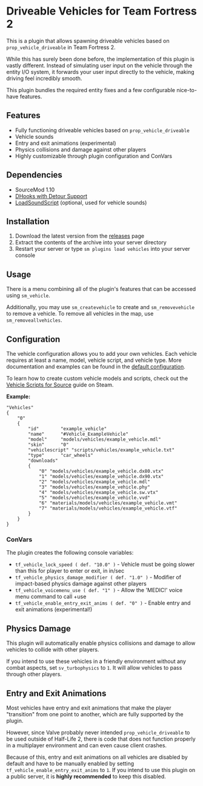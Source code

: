 # Driveable Vehicles for Team Fortress 2

This is a plugin that allows spawning driveable vehicles based on `prop_vehicle_driveable` in Team Fortress 2.

While this has surely been done before, the implementation of this plugin is vastly different. Instead of simulating
user input on the vehicle through the entity I/O system, it forwards your user input directly to the vehicle, making
driving feel incredibly smooth.

This plugin bundles the required entity fixes and a few configurable nice-to-have features.

## Features

* Fully functioning driveable vehicles based on `prop_vehicle_driveable`
* Vehicle sounds
* Entry and exit animations (experimental)
* Physics collisions and damage against other players
* Highly customizable through plugin configuration and ConVars

## Dependencies

* SourceMod 1.10
* [DHooks with Detour Support](https://github.com/peace-maker/DHooks2)
* [LoadSoundScript](https://github.com/haxtonsale/LoadSoundScript) (optional, used for vehicle sounds)

## Installation

1. Download the latest version from the [releases](https://github.com/Mikusch/tf-vehicles/releases) page
2. Extract the contents of the archive into your server directory
3. Restart your server or type `sm plugins load vehicles` into your server console

## Usage

There is a menu combining all of the plugin's features that can be accessed using `sm_vehicle`.

Additionally, you may use `sm_createvehicle` to create and `sm_removevehicle` to remove a vehicle. To remove all
vehicles in the map, use `sm_removeallvehicles`.

## Configuration

The vehicle configuration allows you to add your own vehicles. Each vehicle requires at least a name, model, vehicle
script, and vehicle type. More documentation and examples can be found in
the [default configuration](/addons/sourcemod/configs/vehicles/vehicles.cfg).

To learn how to create custom vehicle models and scripts, check out
the [Vehicle Scripts for Source](https://steamcommunity.com/sharedfiles/filedetails/?id=1373837962) guide on Steam.

**Example:**

```
"Vehicles"
{
	"0"
	{
		"id"		"example_vehicle"
		"name"		"#Vehicle_ExampleVehicle"
		"model"		"models/vehicles/example_vehicle.mdl"
		"skin"		"0"
		"vehiclescript"	"scripts/vehicles/example_vehicle.txt"
		"type"		"car_wheels"
		"downloads"
		{
			"0"	"models/vehicles/example_vehicle.dx80.vtx"
			"1"	"models/vehicles/example_vehicle.dx90.vtx"
			"2"	"models/vehicles/example_vehicle.mdl"
			"3"	"models/vehicles/example_vehicle.phy"
			"4"	"models/vehicles/example_vehicle.sw.vtx"
			"5"	"models/vehicles/example_vehicle.vvd"
			"6"	"materials/models/vehicles/example_vehicle.vmt"
			"7"	"materials/models/vehicles/example_vehicle.vtf"
		}
	}
}
```

### ConVars

The plugin creates the following console variables:

* `tf_vehicle_lock_speed ( def. "10.0" )` - Vehicle must be going slower than this for player to enter or exit, in in/sec
* `tf_vehicle_physics_damage_modifier ( def. "1.0" )` - Modifier of impact-based physics damage against other players
* `tf_vehicle_voicemenu_use ( def. "1" )` - Allow the 'MEDIC!' voice menu command to call +use
* `tf_vehicle_enable_entry_exit_anims ( def. "0" )` - Enable entry and exit animations (experimental!)

## Physics Damage

This plugin will automatically enable physics collisions and damage to allow vehicles to collide with other players.

If you intend to use these vehicles in a friendly environment without any combat aspects, set `sv_turbophysics` to `1`.
It will allow vehicles to pass through other players.

## Entry and Exit Animations

Most vehicles have entry and exit animations that make the player "transition" from one point to another, which are
fully supported by the plugin.

However, since Valve probably never intended `prop_vehicle_driveable` to be used outside of Half-Life 2, there is code
that does not function properly in a multiplayer environment and can even cause client crashes.

Because of this, entry and exit animations on all vehicles are disabled by default and have to be manually enabled by
setting `tf_vehicle_enable_entry_exit_anims` to `1`. If you intend to use this plugin on a public server, it is **highly
recommended** to keep this disabled.
